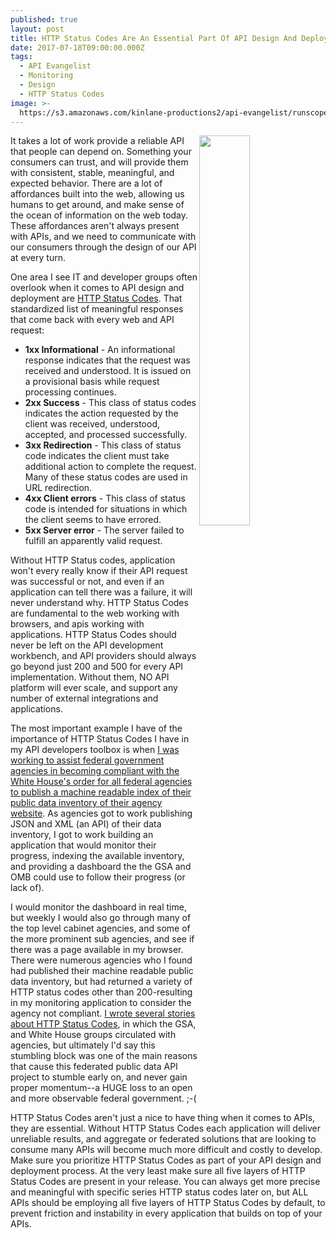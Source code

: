```yaml
---
published: true
layout: post
title: HTTP Status Codes Are An Essential Part Of API Design And Deployment
date: 2017-07-18T09:00:00.000Z
tags:
  - API Evangelist
  - Monitoring
  - Design
  - HTTP Status Codes
image: >-
  https://s3.amazonaws.com/kinlane-productions2/api-evangelist/runscope/runscope-200-ok.jpeg
---
```

<a href="https://www.runscope.com/"><img src="https://s3.amazonaws.com/kinlane-productions2/api-evangelist/runscope/runscope-200-ok.jpeg" alt="" align="right" width="40%" /></a>
It takes a lot of work provide a reliable API that people can depend on. Something your consumers can trust, and will provide them with consistent, stable, meaningful, and expected behavior. There are a lot of affordances built into the web, allowing us humans to get around, and make sense of the ocean of information on the web today. These affordances aren't always present with APIs, and we need to communicate with our consumers through the design of our API at every turn.

One area I see IT and developer groups often overlook when it comes to API design and deployment are [HTTP Status Codes](https://en.wikipedia.org/wiki/List_of_HTTP_status_codes). That standardized list of meaningful responses that come back with every web and API request:

- **1xx Informational** - An informational response indicates that the request was received and understood. It is issued on a provisional basis while request processing continues.
- **2xx Success** - This class of status codes indicates the action requested by the client was received, understood, accepted, and processed successfully.
- **3xx Redirection** - This class of status code indicates the client must take additional action to complete the request. Many of these status codes are used in URL redirection.
- **4xx Client errors** - This class of status code is intended for situations in which the client seems to have errored.
- **5xx Server error** - The server failed to fulfill an apparently valid request.

Without HTTP Status codes, application won't every really know if their API request was successful or not, and even if an application can tell there was a failure, it will never understand why. HTTP Status Codes are fundamental to the web working with browsers, and apis working with applications. HTTP Status Codes should never be left on the API development workbench, and API providers should always go beyond just 200 and 500 for every API implementation. Without them, NO API platform will ever scale, and support any number of external integrations and applications.

The most important example I have of the importance of HTTP Status Codes I have in my API developers toolbox is when [I was working to assist federal government agencies in becoming compliant with the White House's order for all federal agencies to publish a machine readable index of their public data inventory of their agency website](http://apievangelist.com/2012/06/02/tracking-federal-agencies-progress-on-api-deployment/). As agencies got to work publishing JSON and XML (an API) of their data inventory, I got to work building an application that would monitor their progress, indexing the available inventory, and providing a dashboard the the GSA and OMB could use to follow their progress (or lack of).

I would monitor the dashboard in real time, but weekly I would also go through many of the top level cabinet agencies, and some of the more prominent sub agencies, and see if there was a page available in my browser. There were numerous agencies who I found had published their machine readable public data inventory, but had returned a variety of HTTP status codes other than 200-resulting in my monitoring application to consider the agency not compliant. [I wrote several stories about HTTP Status Codes](http://kinlane.com/2013/11/06/knowing-your-http-status-codes-in-federal-government/), in which the GSA, and White House groups circulated with agencies, but ultimately I'd say this stumbling block was one of the main reasons that cause this federated public data API project to stumble early on, and never gain proper momentum--a HUGE loss to an open and more observable federal government. ;-(

HTTP Status Codes aren't just a nice to have thing when it comes to APIs, they are essential. Without HTTP  Status Codes each application will deliver unreliable results, and aggregate or federated solutions that are looking to consume many APIs will become much more difficult and costly to develop. Make sure you prioritize HTTP Status Codes as part of your API design and deployment process. At the very least make sure all five layers of HTTP Status Codes are present in your release. You can always get more precise and meaningful with specific series HTTP status codes later on, but ALL APIs should be employing all five layers of HTTP Status Codes by default, to prevent friction and instability in every application that builds on top of your APIs.
